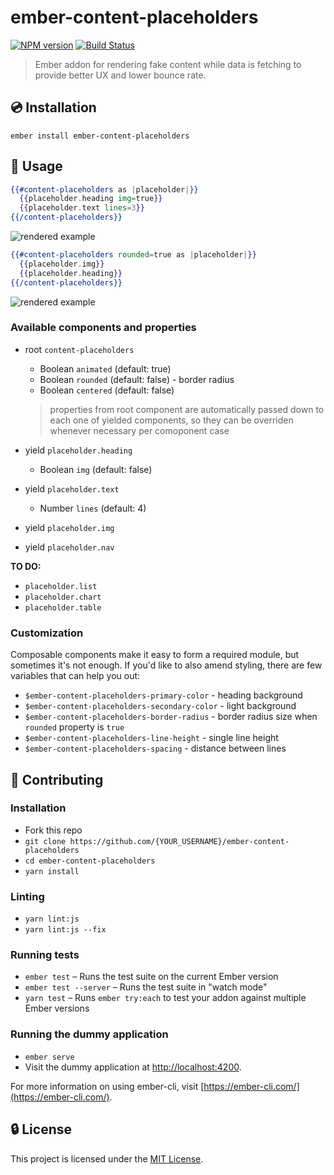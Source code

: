 ember-content-placeholders
==============================================================================

[![NPM version](https://img.shields.io/npm/v/ember-content-placeholders.svg?style=flat)](https://npmjs.org/package/ember-content-placeholders)
[![Build Status](https://travis-ci.org/michalsnik/ember-content-placeholders.svg?branch=master)](https://travis-ci.org/michalsnik/ember-content-placeholders)

> Ember addon for rendering fake content while data is fetching to provide better UX and lower bounce rate.


:cd: Installation
------------------------------------------------------------------------------

```
ember install ember-content-placeholders
```


:rocket: Usage
------------------------------------------------------------------------------

```hbs
{{#content-placeholders as |placeholder|}}
  {{placeholder.heading img=true}}
  {{placeholder.text lines=3}}
{{/content-placeholders}}
```

![rendered example](https://i.imgur.com/LWfqxUe.png)

```hbs
{{#content-placeholders rounded=true as |placeholder|}}
  {{placeholder.img}}
  {{placeholder.heading}}
{{/content-placeholders}}
```

![rendered example](https://i.imgur.com/NBb6ZB7.png)

### Available components and properties

* root `content-placeholders`
  * Boolean `animated` (default: true)
  * Boolean `rounded` (default: false) - border radius
  * Boolean `centered` (default: false)
  > properties from root component are automatically passed down to each one of yielded components, so they can be overriden whenever necessary per comoponent case


* yield `placeholder.heading`
  * Boolean `img` (default: false)


* yield `placeholder.text`
  * Number `lines` (default: 4)


* yield `placeholder.img`


* yield `placeholder.nav`

**TO DO:**
- `placeholder.list`
- `placeholder.chart`
- `placeholder.table`

### Customization

Composable components make it easy to form a required module, but sometimes it's not enough. If you'd like to also amend styling, there are few variables that can help you out:

* `$ember-content-placeholders-primary-color` - heading background
* `$ember-content-placeholders-secondary-color` - light background
* `$ember-content-placeholders-border-radius` - border radius size when `rounded` property is `true`
* `$ember-content-placeholders-line-height` - single line height
* `$ember-content-placeholders-spacing` - distance between lines


:beers: Contributing
--------------

### Installation

* Fork this repo
* `git clone https://github.com/{YOUR_USERNAME}/ember-content-placeholders`
* `cd ember-content-placeholders`
* `yarn install`

### Linting

* `yarn lint:js`
* `yarn lint:js --fix`

### Running tests

* `ember test` – Runs the test suite on the current Ember version
* `ember test --server` – Runs the test suite in "watch mode"
* `yarn test` – Runs `ember try:each` to test your addon against multiple Ember versions

### Running the dummy application

* `ember serve`
* Visit the dummy application at [http://localhost:4200](http://localhost:4200).

For more information on using ember-cli, visit [https://ember-cli.com/](https://ember-cli.com/).

:lock: License
------------------------------------------------------------------------------

This project is licensed under the [MIT License](LICENSE.md).
